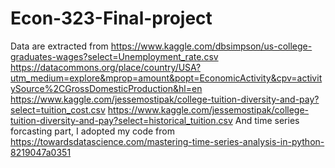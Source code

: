 # Econ-323-Final-project
Data are extracted from https://www.kaggle.com/dbsimpson/us-college-graduates-wages?select=Unemployment_rate.csv
https://datacommons.org/place/country/USA?utm_medium=explore&mprop=amount&popt=EconomicActivity&cpv=activitySource%2CGrossDomesticProduction&hl=en
https://www.kaggle.com/jessemostipak/college-tuition-diversity-and-pay?select=tuition_cost.csv
https://www.kaggle.com/jessemostipak/college-tuition-diversity-and-pay?select=historical_tuition.csv
And time series forcasting part, I adopted my code from https://towardsdatascience.com/mastering-time-series-analysis-in-python-8219047a0351
